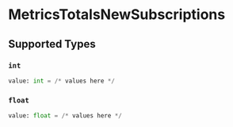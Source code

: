 # MetricsTotalsNewSubscriptions


## Supported Types

### `int`

```python
value: int = /* values here */
```

### `float`

```python
value: float = /* values here */
```

